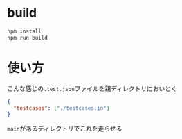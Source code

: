# build
```sh
npm install
npm run build
```

# 使い方
こんな感じの`.test.json`ファイルを親ディレクトリにおいとく
```json
{
  "testcases": ["./testcases.in"]
}
```

`main`があるディレクトリでこれを走らせる
